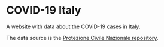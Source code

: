 # COVID-19 Italy

A website with data about the COVID-19 cases in Italy.

The data source is the [Protezione Civile Nazionale repository](https://github.com/pcm-dpc/COVID-19).

